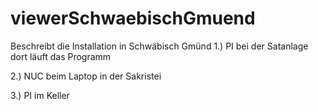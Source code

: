 # viewerSchwaebischGmuend
Beschreibt die Installation in Schwäbisch Gmünd
1.) PI bei der Satanlage
dort läuft das Programm

2.) NUC beim Laptop in der Sakristei

3.) PI im Keller
